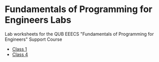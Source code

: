 # Fundamentals of Programming for Engineers Labs
Lab worksheets for the QUB EEECS "Fundamentals of Programming for Engineers" Support Course

- [Class 1](class-1/README.md)
- [Class 4](class-4/README.md)

